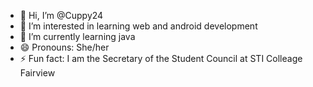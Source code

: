- 👋 Hi, I’m @Cuppy24
- 👀 I’m interested in learning web and android development
- 🌱 I’m currently learning java 
- 😄 Pronouns: She/her
- ⚡ Fun fact: I am the Secretary of the Student Council at STI Colleage Fairview 
